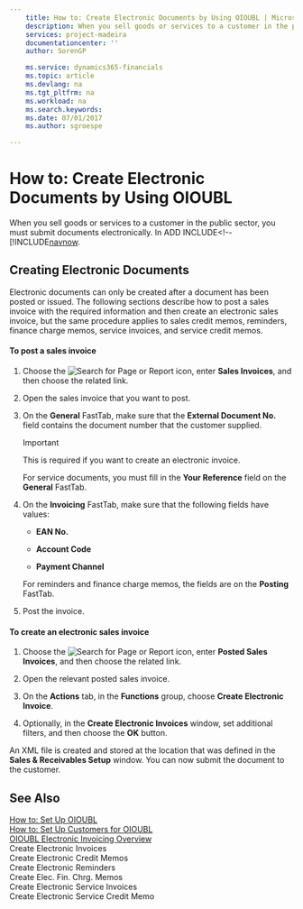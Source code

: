 ```yaml
---
    title: How to: Create Electronic Documents by Using OIOUBL | Microsoft Docs
    description: When you sell goods or services to a customer in the public sector, you must submit documents electronically. In ADD INCLUDE<!--[!INCLUDE[navnow](includes/how-to-set-up-customers-for-oioubl.md).
    services: project-madeira
    documentationcenter: ''
    author: SorenGP

    ms.service: dynamics365-financials
    ms.topic: article
    ms.devlang: na
    ms.tgt_pltfrm: na
    ms.workload: na
    ms.search.keywords:
    ms.date: 07/01/2017
    ms.author: sgroespe

---
```

# How to: Create Electronic Documents by Using OIOUBL
When you sell goods or services to a customer in the public sector, you must submit documents electronically. In ADD INCLUDE<!--[!INCLUDE[navnow](includes/how-to-set-up-customers-for-oioubl.md).  
  
## Creating Electronic Documents  
 Electronic documents can only be created after a document has been posted or issued. The following sections describe how to post a sales invoice with the required information and then create an electronic sales invoice, but the same procedure applies to sales credit memos, reminders, finance charge memos, service invoices, and service credit memos.  
  
#### To post a sales invoice  
  
1.  Choose the ![Search for Page or Report](media/ui-search/search_small.png "Search for Page or Report icon") icon, enter **Sales Invoices**, and then choose the related link.  
  
2.  Open the sales invoice that you want to post.  
  
3.  On the **General** FastTab, make sure that the **External Document No.** field contains the document number that the customer supplied.  
  
    > [!IMPORTANT]  
    >  This is required if you want to create an electronic invoice.  
  
     For service documents, you must fill in the **Your Reference** field on the **General** FastTab.  
  
4.  On the **Invoicing** FastTab, make sure that the following fields have values:  
  
    -   **EAN No.**  
  
    -   **Account Code**  
  
    -   **Payment Channel**  
  
     For reminders and finance charge memos, the fields are on the **Posting** FastTab.  
  
5.  Post the invoice.  
  
#### To create an electronic sales invoice  
  
1.  Choose the ![Search for Page or Report](media/ui-search/search_small.png "Search for Page or Report icon") icon, enter **Posted Sales Invoices**, and then choose the related link.  
  
2.  Open the relevant posted sales invoice.  
  
3.  On the **Actions** tab, in the **Functions** group, choose **Create Electronic Invoice**.  
  
4.  Optionally, in the **Create Electronic Invoices** window, set additional filters, and then choose the **OK** button.  
  
 An XML file is created and stored at the location that was defined in the **Sales & Receivables Setup** window. You can now submit the document to the customer.  
  
## See Also  
 [How to: Set Up OIOUBL](how-to-set-up-oioubl.md)   
 [How to: Set Up Customers for OIOUBL](how-to-set-up-customers-for-oioubl.md)   
 [OIOUBL Electronic Invoicing Overview](oioubl-electronic-invoicing-overview.md)   
 Create Electronic Invoices   
 Create Electronic Credit Memos   
 Create Electronic Reminders   
 Create Elec. Fin. Chrg. Memos   
 Create Electronic Service Invoices   
 Create Electronic Service Credit Memo